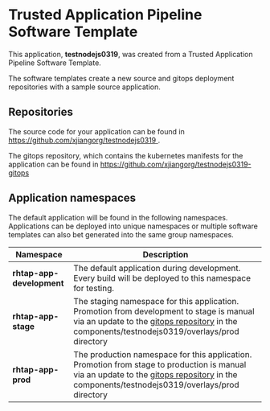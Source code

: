 # Trusted Application Pipeline Software Template

This application, **testnodejs0319**, was created from a Trusted Application Pipeline Software Template.

The software templates create a new source and gitops deployment repositories with a sample source application. 

## Repositories

The source code for your application can be found in [https://github.com/xjiangorg/testnodejs0319 ](https://github.com/xjiangorg/testnodejs0319 ).
 
The gitops repository, which contains the kubernetes manifests for the application can be found in 
[https://github.com/xjiangorg/testnodejs0319-gitops ](https://github.com/xjiangorg/testnodejs0319-gitops ) 

## Application namespaces 

The default application will be found in the following namespaces. Applications can be deployed into unique namespaces or multiple software templates can also bet generated into the same group namespaces.  

|  Namespace   |  Description   |  
| -------- | -------- |   
| **rhtap-app-development** | The default application during development. Every build will be deployed to this namespace for testing. | 
| **rhtap-app-stage** | The staging namespace for this application. Promotion from development to stage is manual via an update to the [gitops repository](https://github.com/xjiangorg/testnodejs0319-gitops ) in the components/testnodejs0319/overlays/prod directory |  
| **rhtap-app-prod** | The production namespace for this application. Promotion from stage to production is manual via an update to the [gitops repository](https://github.com/xjiangorg/testnodejs0319-gitops ) in the components/testnodejs0319/overlays/prod directory | 